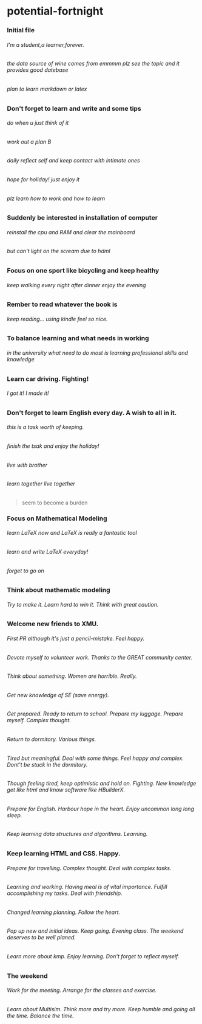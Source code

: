 # potential-fortnight
### Initial file
###### I'm a student,a learner,forever.
###### the data source of wine comes from emmmm plz see the topic and it provides good datebase
###### plan to learn markdown or latex

### Don't forget to learn and write and some tips
###### do when u just think of it
###### work out a plan B
###### daily reflect self and keep contact with intimate ones
###### hope for holiday! just enjoy it
###### plz learn how to work and how to learn
### Suddenly be interested in installation of computer
###### reinstall the cpu and RAM and clear the mainboard
###### but can't light on the scream due to hdml

### Focus on one sport like bicycling and keep healthy
###### keep walking every night after dinner enjoy the evening
### Rember to read whatever the book is
###### keep reading... using kindle feel so nice. 
### To balance learning and what needs in working
###### in the university what need to do most is learning professional skills and knowledge

### Learn car driving. Fighting!
###### I got it! I made it!
### Don't forget to learn English every day.  A wish to all in it. 
###### this is a task worth of keeping.
###### finish the tsak and enjoy the holiday!
###### live with brother
###### learn together live together
> seem to become a  burden

### Focus on Mathematical Modeling
###### learn LaTeX now and LaTeX is really a fantastic tool
###### learn and write LaTeX everyday!
###### forget to go on
### Think about mathematic modeling
###### Try to make it. Learn hard to win it. Think with great caution. 

### Welcome new friends to XMU. 
###### First PR although it's just a pencil-mistake. Feel happy. 
###### Devote myself to volunteer work. Thanks to the GREAT community center. 
###### Think about something. Women are horrible. Really. 
###### Get new knowledge of SE (save energy). 
###### Get prepared. Ready to return to school. Prepare my luggage. Prepare myself. Complex thought. 
###### Return to dormitory. Various things. 
###### Tired but meaningful. Deal with some things. Feel happy and complex. Dont't be stuck in the dormitory. 
###### Though feeling tired, keep optimistic and hold on. Fighting. New knowledge get like html and know software like HBuilderX. 
###### Prepare for English. Harbour hope in the heart. Enjoy uncommon long long sleep. 
###### Keep learning data structures and algorithms. Learning. 

### Keep learning HTML and CSS. Happy. 
###### Prepare for travelling. Complex thought. Deal with complex tasks. 
###### Learning and working. Having meal is of vital importance. Fulfill accomplishing my tasks. Deal with friendship. 
###### Changed learning planning. Follow the heart. 
###### Pop up new and initial ideas. Keep going. Evening class. The weekend deserves to be well planed. 
###### Learn more about kmp. Enjoy learning. Don't forget to reflect myself. 

### The weekend
###### Work for the meeting. Arrange for the classes and exercise. 
###### Learn about Multisim. Think more and try more. Keep humble and going all the time. Balance the time. 
